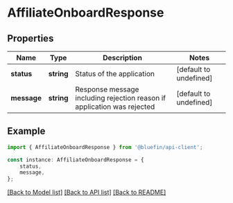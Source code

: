 # AffiliateOnboardResponse


## Properties

Name | Type | Description | Notes
------------ | ------------- | ------------- | -------------
**status** | **string** | Status of the application | [default to undefined]
**message** | **string** | Response message including rejection reason if application was rejected | [default to undefined]

## Example

```typescript
import { AffiliateOnboardResponse } from '@bluefin/api-client';

const instance: AffiliateOnboardResponse = {
    status,
    message,
};
```

[[Back to Model list]](../README.md#documentation-for-models) [[Back to API list]](../README.md#documentation-for-api-endpoints) [[Back to README]](../README.md)

